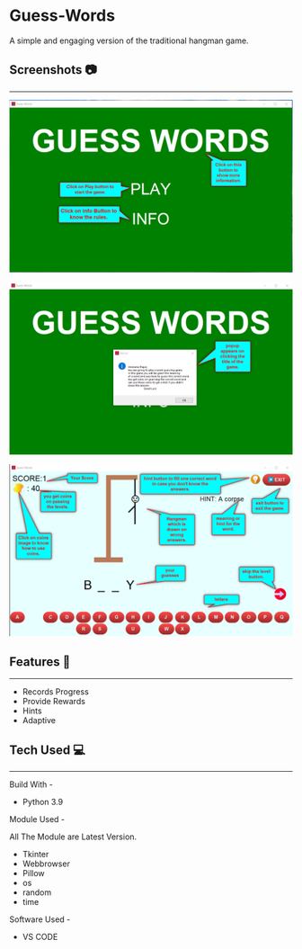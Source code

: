 # Guess-Words
A simple and engaging version of the traditional hangman game.

## Screenshots 📷
----------------------------
![](https://github.com/Srishtikumari2002/Guess-Words/blob/main/images/info1.png)

![](https://github.com/Srishtikumari2002/Guess-Words/blob/main/images/info2.png)

![](https://github.com/Srishtikumari2002/Guess-Words/blob/main/images/info3.png)

## Features 📝
----------------------------
* Records Progress
* Provide Rewards
* Hints
* Adaptive

## Tech Used :computer:
--------------------------
Build With - 
* Python 3.9

Module Used -

All The Module are Latest Version.
* Tkinter
* Webbrowser
* Pillow
* os
* random
* time

Software Used -
* VS CODE
